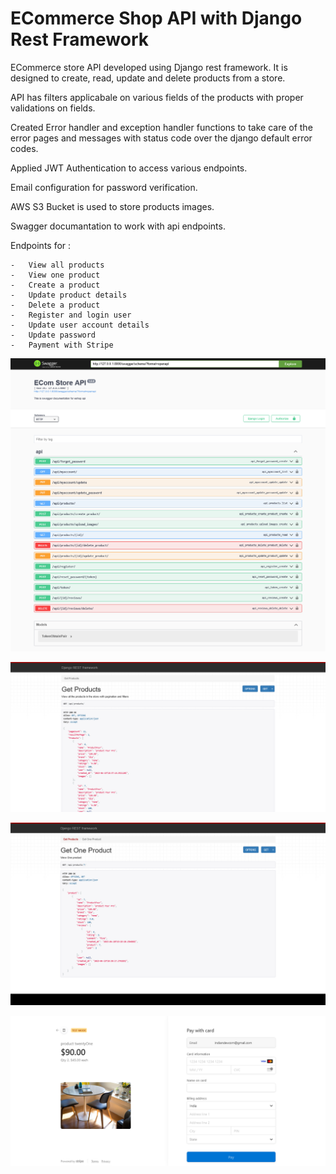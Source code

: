 # ECommerce Shop API with Django Rest Framework

ECommerce store API developed using Django rest framework. It is designed to create, read, update and delete products from a store. 

API has filters applicabale on various fields of the products with proper validations on fields. 

Created Error handler and exception handler functions to take care of the error pages and messages with status code over the django default error codes.

Applied JWT Authentication to access various endpoints. 

Email configuration for password verification.

AWS S3 Bucket is used to store products images.

Swagger documantation to work with api endpoints.


Endpoints for :

    -   View all products
    -   View one product
    -   Create a product
    -   Update product details
    -   Delete a product
    -   Register and login user
    -   Update user account details
    -   Update password 
    -   Payment with Stripe

   
![img](https://github.com/Siddharthbadal/EShop-API/blob/main/images/swagger-img.png)


![img](https://github.com/Siddharthbadal/EShop-API/blob/main/images/eshopapi.png)


![img](https://github.com/Siddharthbadal/EShop-API/blob/main/images/get_one_product.png)

![img](https://github.com/Siddharthbadal/EShop-API/blob/main/images/stripe-payment.png)

